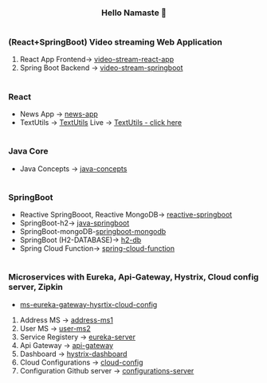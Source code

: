 ### <p align="center"> Hello Namaste :pray: </p>
#
### (React+SpringBoot) Video streaming Web Application
1. React App Frontend-> [video-stream-react-app](https://github.com/tsmahur/video-stream-react-app)
2. Spring Boot Backend -> [video-stream-springboot](https://github.com/tsmahur/video-stream-springboot)
#
### React
 - News App -> [news-app](https://github.com/tsmahur/news-app)  
 - TextUtils -> [TextUtils](https://github.com/tsmahur/TextUtils)  Live ->  [TextUtils - click here](https://tsmahur.github.io/TextUtils)
#
### Java Core
- Java Concepts -> [java-concepts](https://github.com/tsmahur/java-concepts)
#
### SpringBoot
 - Reactive SpringBooot, Reactive MongoDB-> [reactive-springboot](https://github.com/tsmahur/reactive-springboot)
 - SpringBoot-h2-> [java-springboot](https://github.com/tsmahur/java-springboot)
 - SpringBoot-mongoDB-[springboot-mongodb](https://github.com/tsmahur/springboot-mongodb)
 - SpringBoot (H2-DATABASE)-> [h2-db](https://github.com/tsmahur/h2-db)
 - Spring Cloud Function-> [spring-cloud-function](https://github.com/tsmahur/spring-cloud-function)
#
### Microservices with Eureka, Api-Gateway, Hystrix, Cloud config server, Zipkin
   - [ms-eureka-gateway-hysrtix-cloud-config](https://github.com/tsmahur/ms-eureka-gateway-hysrtix-cloud-config)
1. Address MS -> [address-ms1](https://github.com/tsmahur/address-ms1)
2. User MS -> [user-ms2](https://github.com/tsmahur/user-ms2)
3. Service Registery -> [eureka-server](https://github.com/tsmahur/eureka-server)
4. Api Gateway -> [api-gateway](https://github.com/tsmahur/api-gateway)
5. Dashboard -> [hystrix-dashboard](https://github.com/tsmahur/hystrix-dashboard/)
6. Cloud Configurations -> [cloud-config](https://github.com/tsmahur/cloud-config)
7. Configuration Github server -> [configurations-server](https://github.com/tsmahur/configurations-server)
#
